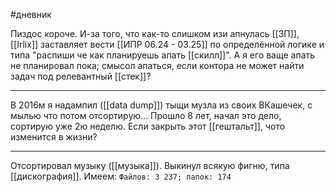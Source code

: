 #дневник 

Пиздос короче.
И-за того, что как-то слишком изи апнулась [[ЗП]], [[Irlix]] заставляет вести [[ИПР 06.24 - 03.25]] по определённой логике и типа "распиши че как планируешь апать [[скилл]]".
А я его ваще апать не планировал пока; смысол апаться, если контора не может найти задач под релевантный [[стек]]?
***
В 2016м я надампил ([[data dump]]) тыщи музла из своих ВКашечек, с мылью что потом отсортирую... Прошло 8 лет, начал это дело, сортирую уже 2ю неделю.
Если закрыть этот [[гештальт]], чото изменится в жизни?
***
Отсортировал музыку ([[музыка]]). Выкинул всякую фигню, типа [[дискография]].
Имеем: `Файлов: 3 237; папок: 174`